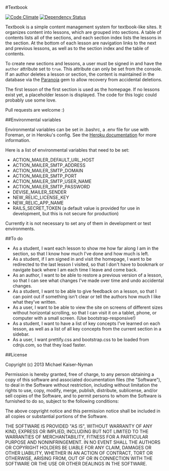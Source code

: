 #Textbook

[![Code Climate](https://codeclimate.com/github/epicodus/textbook.png)](https://codeclimate.com/github/epicodus/textbook) [![Dependency Status](https://gemnasium.com/epicodus/textbook.png)](https://gemnasium.com/epicodus/textbook)

Textbook is a simple content management system for textbook-like sites. It organizes content into lessons, which are grouped into sections. A table of contents lists all of the sections, and each section index lists the lessons in the section. At the bottom of each lesson are navigation links to the next and previous lessons, as well as to the section index and the table of contents.

To create new sections and lessons, a user must be signed in and have the `author` attribute set to `true`. This attribute can only be set from the console. If an author deletes a lesson or section, the content is maintained in the database via the [Paranoia](https://github.com/radar/paranoia) gem to allow recovery from accidental deletions.

The first lesson of the first section is used as the homepage. If no lessons exist yet, a placeholder lesson is displayed. The code for this logic could probably use some love.

Pull requests are welcome :)

##Environmental variables

Environmental variables can be set in .bashrc, a .env file for use with Foreman, or in Heroku's config. See the [Heroku documentation](https://devcenter.heroku.com/articles/config-vars) for more information.

Here is a list of environmental variables that need to be set:

* ACTION_MAILER_DEFAULT_URL_HOST
* ACTION_MAILER_SMTP_ADDRESS
* ACTION_MAILER_SMTP_DOMAIN
* ACTION_MAILER_SMTP_PORT
* ACTION_MAILER_SMTP_USER_NAME
* ACTION_MAILER_SMTP_PASSWORD
* DEVISE_MAILER_SENDER
* NEW_RELIC_LICENSE_KEY
* NEW_RELIC_APP_NAME
* RAILS_SECRET_TOKEN (a default value is provided for use in development, but this is not secure for production)

Currently it is not necessary to set any of them in development or test environments.


##To do

* As a student, I want each lesson to show me how far along I am in the section, so that I know how much I've done and how much is left.
* As a student, if I am signed in and visit the homepage, I want to be redirected to the last lesson I visited, so that I don't have to bookmark or navigate back where I am each time I leave and come back.
* As an author, I want to be able to restore a previous version of a lesson, so that I can see what changes I've made over time and undo accidental changes.
* As a student, I want to be able to give feedback on a lesson, so that I can point out if something isn't clear or tell the authors how much I like what they've written.
* As a user, I want to be able to view the site on screens of different sizes without horizontal scrolling, so that I can visit it on a tablet, phone, or computer with a small screen. (Use bootstrap-responsive!)
* As a student, I want to have a list of key concepts I've learned on each lesson, as well as a list of all key concepts from the current section in a sidebar.
* As a user, I want prettify.css and bootstrap.css to be loaded from cdnjs.com, so that they load faster.


##License

Copyright (c) 2013 Michael Kaiser-Nyman

Permission is hereby granted, free of charge, to any person obtaining a copy of this software and associated documentation files (the "Software"), to deal in the Software without restriction, including without limitation the rights to use, copy, modify, merge, publish, distribute, sublicense, and/or sell copies of the Software, and to permit persons to whom the Software is furnished to do so, subject to the following conditions:

The above copyright notice and this permission notice shall be included in all copies or substantial portions of the Software.

THE SOFTWARE IS PROVIDED "AS IS", WITHOUT WARRANTY OF ANY KIND, EXPRESS OR IMPLIED, INCLUDING BUT NOT LIMITED TO THE WARRANTIES OF MERCHANTABILITY, FITNESS FOR A PARTICULAR PURPOSE AND NONINFRINGEMENT. IN NO EVENT SHALL THE AUTHORS OR COPYRIGHT HOLDERS BE LIABLE FOR ANY CLAIM, DAMAGES OR OTHER LIABILITY, WHETHER IN AN ACTION OF CONTRACT, TORT OR OTHERWISE, ARISING FROM, OUT OF OR IN CONNECTION WITH THE SOFTWARE OR THE USE OR OTHER DEALINGS IN THE SOFTWARE.